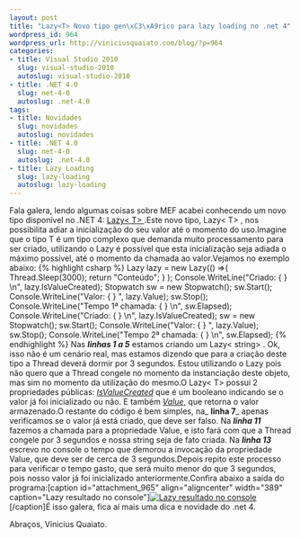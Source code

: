 ```yaml
--- 
layout: post
title: "Lazy<T> Novo tipo gen\xC3\xA9rico para lazy loading no .net 4"
wordpress_id: 964
wordpress_url: http://viniciusquaiato.com/blog/?p=964
categories: 
- title: Visual Studio 2010
  slug: visual-studio-2010
  autoslug: visual-studio-2010
- title: .NET 4.0
  slug: net-4-0
  autoslug: .net-4.0
tags: 
- title: Novidades
  slug: novidades
  autoslug: novidades
- title: .NET 4.0
  slug: net-4-0
  autoslug: .net-4.0
- title: Lazy Loading
  slug: lazy-loading
  autoslug: lazy-loading
---
```

Fala galera, lendo algumas coisas sobre MEF acabei conhecendo um novo tipo disponível no .NET 4: [Lazy&lt;
    T&gt;
    ](http://msdn.microsoft.com/en-us/library/dd642331(v=VS.100).aspx).Este novo tipo, Lazy&lt;
    T&gt;
    , nos possibilita adiar a inicialização do seu valor até o momento do uso.Imagine que o tipo T é um tipo complexo que demanda muito processamento para ser criado, utilizando o Lazy é possível que esta inicialização seja adiada o máximo possível, até o momento da chamada ao valor.Vejamos no exemplo abaixo:
{% highlight csharp %}
Lazy<string> lazy = new Lazy<string>(() =>{    Thread.Sleep(3000);
    return "Conteúdo";
    }
);
    Console.WriteLine("Criado: {
}
\n", lazy.IsValueCreated);
    Stopwatch sw = new Stopwatch();
    sw.Start();
    Console.WriteLine("Valor: {
}
", lazy.Value);
    sw.Stop();
    Console.WriteLine("Tempo 1ª chamada: {
}
\n", sw.Elapsed);
    Console.WriteLine("Criado: {
}
\n", lazy.IsValueCreated);
    sw = new Stopwatch();
    sw.Start();
    Console.WriteLine("Valor: {
}
", lazy.Value);
    sw.Stop();
    Console.WriteLine("Tempo 2ª chamada: {
}
\n", sw.Elapsed);
    </string></string>
{% endhighlight %}
Nas _**linhas 1 a 5**_ estamos criando um Lazy&lt;
    string&gt;
    . Ok, isso não é um cenário real, mas estamos dizendo que para a criação deste tipo a Thread deverá dormir por 3 segundos. Estou utilizando o Lazy pois não quero que a Thread congele no momento da instanciação deste objeto, mas sim no momento da utilização do mesmo.O Lazy&lt;
    T&gt;
    possui 2 propriedades públicas: _[IsValueCreated](http://msdn.microsoft.com/en-us/library/dd642334(v=VS.100).aspx)_ que é um booleano indicando se o valor já foi inicializado ou não. E também _[Value](http://msdn.microsoft.com/en-us/library/dd642177(v=VS.100).aspx)_, que retorna o valor armazenado.O restante do código é bem simples, na_ **linha 7**_ apenas verificamos se o valor já está criado, que deve ser falso. Na _**linha 11**_ fazemos a chamada para a propriedade Value, e isto fará com que a Thread congele por 3 segundos e nossa string seja de fato criada. Na _**linha 13**_ escrevo no console o tempo que demorou a invocação da propriedade Value, que deve ser de cerca de 3 segundos.Depois repito este processo para verificar o tempo gasto, que será muito menor do que 3 segundos, pois nosso valor já foi inicializado anteriormente.Confira abaixo a saída do programa:[caption id="attachment_965" align="aligncenter" width="389" caption="Lazy<t> resultado no console"][![Lazy<t> resultado no console](http://viniciusquaiato.com/blog/wp-content/uploads/2010/05/lazy_t_.png "Lazy<t> resultado no console")</t></t>](http://viniciusquaiato.com/blog/wp-content/uploads/2010/05/lazy_t_.png)[/caption]É isso galera, fica aí mais uma dica e novidade do .net 4.

Abraços,
Vinicius Quaiato.</t>

